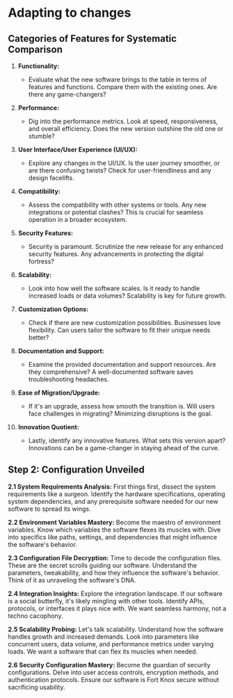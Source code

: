 # Adapting to changes

## Categories of Features for Systematic Comparison

1. **Functionality:**
   - Evaluate what the new software brings to the table in terms of features and functions. Compare them with the existing ones. Are there any game-changers?

2. **Performance:**
   - Dig into the performance metrics. Look at speed, responsiveness, and overall efficiency. Does the new version outshine the old one or stumble?

3. **User Interface/User Experience (UI/UX):**
   - Explore any changes in the UI/UX. Is the user journey smoother, or are there confusing twists? Check for user-friendliness and any design facelifts.

4. **Compatibility:**
   - Assess the compatibility with other systems or tools. Any new integrations or potential clashes? This is crucial for seamless operation in a broader ecosystem.

5. **Security Features:**
   - Security is paramount. Scrutinize the new release for any enhanced security features. Any advancements in protecting the digital fortress?

6. **Scalability:**
   - Look into how well the software scales. Is it ready to handle increased loads or data volumes? Scalability is key for future growth.

7. **Customization Options:**
   - Check if there are new customization possibilities. Businesses love flexibility. Can users tailor the software to fit their unique needs better?

8. **Documentation and Support:**
   - Examine the provided documentation and support resources. Are they comprehensive? A well-documented software saves troubleshooting headaches.

9. **Ease of Migration/Upgrade:**
   - If it's an upgrade, assess how smooth the transition is. Will users face challenges in migrating? Minimizing disruptions is the goal.

10. **Innovation Quotient:**
    - Lastly, identify any innovative features. What sets this version apart? Innovations can be a game-changer in staying ahead of the curve.

## Step 2: Configuration Unveiled

**2.1 System Requirements Analysis:**
First things first, dissect the system requirements like a surgeon. Identify the hardware specifications, operating system dependencies, and any prerequisite software needed for our new software to spread its wings.

**2.2 Environment Variables Mastery:**
Become the maestro of environment variables. Know which variables the software flexes its muscles with. Dive into specifics like paths, settings, and dependencies that might influence the software's behavior.

**2.3 Configuration File Decryption:**
Time to decode the configuration files. These are the secret scrolls guiding our software. Understand the parameters, tweakability, and how they influence the software's behavior. Think of it as unraveling the software's DNA.

**2.4 Integration Insights:**
Explore the integration landscape. If our software is a social butterfly, it's likely mingling with other tools. Identify APIs, protocols, or interfaces it plays nice with. We want seamless harmony, not a techno cacophony.

**2.5 Scalability Probing:**
Let's talk scalability. Understand how the software handles growth and increased demands. Look into parameters like concurrent users, data volume, and performance metrics under varying loads. We want a software that can flex its muscles when needed.

**2.6 Security Configuration Mastery:**
Become the guardian of security configurations. Delve into user access controls, encryption methods, and authentication protocols. Ensure our software is Fort Knox secure without sacrificing usability.
